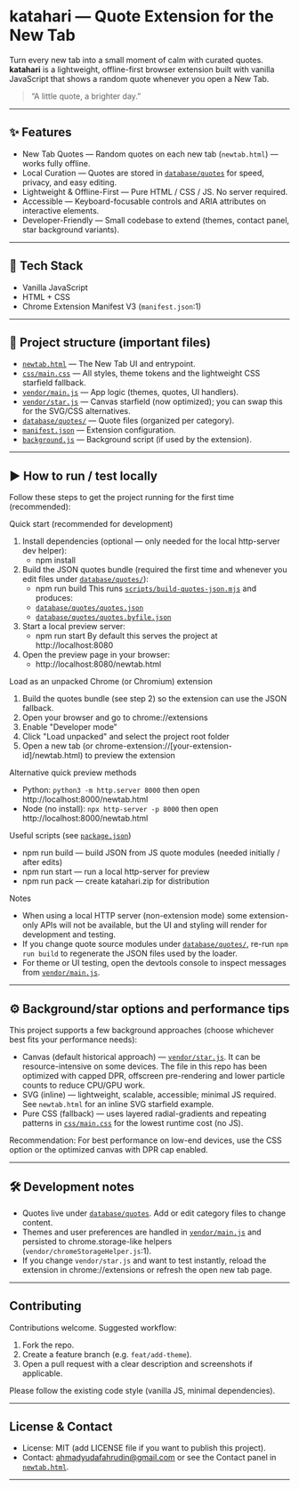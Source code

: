 # katahari — Quote Extension for the New Tab

Turn every new tab into a small moment of calm with curated quotes. **katahari** is a lightweight, offline-first browser extension built with vanilla JavaScript that shows a random quote whenever you open a New Tab.

> “A little quote, a brighter day.”

---

## ✨ Features

- New Tab Quotes — Random quotes on each new tab (`newtab.html`) — works fully offline.
- Local Curation — Quotes are stored in [`database/quotes`](database/quotes/index.js:1) for speed, privacy, and easy editing.
- Lightweight & Offline-First — Pure HTML / CSS / JS. No server required.
- Accessible — Keyboard-focusable controls and ARIA attributes on interactive elements.
- Developer-Friendly — Small codebase to extend (themes, contact panel, star background variants).

---

## 🧩 Tech Stack

- Vanilla JavaScript
- HTML + CSS
- Chrome Extension Manifest V3 (`manifest.json`:1)

---

## 🔧 Project structure (important files)

- [`newtab.html`](newtab.html:1) — The New Tab UI and entrypoint.
- [`css/main.css`](css/main.css:1) — All styles, theme tokens and the lightweight CSS starfield fallback.
- [`vendor/main.js`](vendor/main.js:1) — App logic (themes, quotes, UI handlers).
- [`vendor/star.js`](vendor/star.js:1) — Canvas starfield (now optimized); you can swap this for the SVG/CSS alternatives.
- [`database/quotes/`](database/quotes/index.js:1) — Quote files (organized per category).
- [`manifest.json`](manifest.json:1) — Extension configuration.
- [`background.js`](background.js:1) — Background script (if used by the extension).

---

## ▶️ How to run / test locally

Follow these steps to get the project running for the first time (recommended):

Quick start (recommended for development)
1. Install dependencies (optional — only needed for the local http-server dev helper):
   - npm install
2. Build the JSON quotes bundle (required the first time and whenever you edit files under [`database/quotes/`](database/quotes/index.js:1)):
   - npm run build
   This runs [`scripts/build-quotes-json.mjs`](scripts/build-quotes-json.mjs:1) and produces:
   - [`database/quotes/quotes.json`](database/quotes/quotes.json:1)
   - [`database/quotes/quotes.byfile.json`](database/quotes/quotes.byfile.json:1)
3. Start a local preview server:
   - npm run start
   By default this serves the project at http://localhost:8080
4. Open the preview page in your browser:
   - http://localhost:8080/newtab.html

Load as an unpacked Chrome (or Chromium) extension
1. Build the quotes bundle (see step 2) so the extension can use the JSON fallback.
2. Open your browser and go to chrome://extensions
3. Enable "Developer mode"
4. Click "Load unpacked" and select the project root folder
5. Open a new tab (or chrome-extension://[your-extension-id]/newtab.html) to preview the extension

Alternative quick preview methods
- Python: `python3 -m http.server 8000` then open http://localhost:8000/newtab.html
- Node (no install): `npx http-server -p 8000` then open http://localhost:8000/newtab.html

Useful scripts (see [`package.json`](package.json:1))
- npm run build — build JSON from JS quote modules (needed initially / after edits)
- npm run start — run a local http-server for preview
- npm run pack — create katahari.zip for distribution

Notes
- When using a local HTTP server (non-extension mode) some extension-only APIs will not be available, but the UI and styling will render for development and testing.
- If you change quote source modules under [`database/quotes/`](database/quotes/index.js:1), re-run `npm run build` to regenerate the JSON files used by the loader.
- For theme or UI testing, open the devtools console to inspect messages from [`vendor/main.js`](vendor/main.js:1).

---

## ⚙️ Background/star options and performance tips

This project supports a few background approaches (choose whichever best fits your performance needs):

- Canvas (default historical approach) — [`vendor/star.js`](vendor/star.js:1). It can be resource-intensive on some devices. The file in this repo has been optimized with capped DPR, offscreen pre-rendering and lower particle counts to reduce CPU/GPU work.
- SVG (inline) — lightweight, scalable, accessible; minimal JS required. See `newtab.html` for an inline SVG starfield example.
- Pure CSS (fallback) — uses layered radial-gradients and repeating patterns in [`css/main.css`](css/main.css:100) for the lowest runtime cost (no JS).

Recommendation: For best performance on low-end devices, use the CSS option or the optimized canvas with DPR cap enabled.

---

## 🛠 Development notes

- Quotes live under [`database/quotes`](database/quotes/index.js:1). Add or edit category files to change content.
- Themes and user preferences are handled in [`vendor/main.js`](vendor/main.js:1) and persisted to chrome.storage-like helpers (`vendor/chromeStorageHelper.js`:1).
- If you change `vendor/star.js` and want to test instantly, reload the extension in chrome://extensions or refresh the open new tab page.

---

## Contributing

Contributions welcome. Suggested workflow:
1. Fork the repo.
2. Create a feature branch (e.g. `feat/add-theme`).
3. Open a pull request with a clear description and screenshots if applicable.

Please follow the existing code style (vanilla JS, minimal dependencies).

---

## License & Contact

- License: MIT (add LICENSE file if you want to publish this project).
- Contact: ahmadyudafahrudin@gmail.com or see the Contact panel in [`newtab.html`](newtab.html:1).

---
